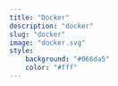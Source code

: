 ```yaml
---
title: "Docker"
description: "docker"
slug: "docker"
image: "docker.svg"
style:
    background: "#066da5"
    color: "#fff"
---
```

